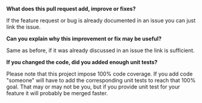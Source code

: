 **What does this pull request add, improve or fixes?**

If the feature request or bug is already documented in an issue you can just link the issue.

**Can you explain why this improvement or fix may be useful?**

Same as before, if it was already discussed in an issue the link is sufficient.

**If you changed the code, did you added enough unit tests?**

Please note that this project impose 100% code coverage. If you add code "someone" will have to add the corresponding unit tests
to reach that 100% goal. That may or may not be you, but if you provide unit test for your feature it will probably be merged faster.
